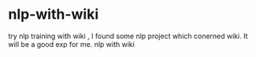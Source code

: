 nlp-with-wiki
=============
try nlp training with wiki , I found some nlp project which  conerned wiki.
It will be a good exp for me.
nlp with wiki
